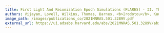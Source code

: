 ```yaml
---
title: First Light And Reionization Epoch Simulations (FLARES) - II. The photometric properties of high-redshift galaxies
authors: Vijayan, Lovell, Wilkins, Thomas, Barnes, <b>Irodotou</b>, Kuusisto, Roper
image_path: /images/publications_co/2021MNRAS.501.3289V.pdf
external_url: https://ui.adsabs.harvard.edu/abs/2021MNRAS.501.3289V/abstract
---
```

